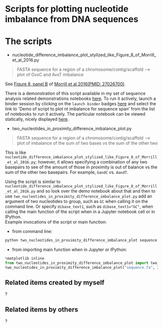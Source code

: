 Scripts for plotting nucleotide imbalance from DNA sequences
============================================================

# The scripts

* nucleotide_difference_imbalance_plot_stylized_like_Figure_8_of_Morrill_et_al_2016.py
> FASTA sequence for a region of a chromosome/contig/scaffold --> plot of GvsC and AvsT imbalance

See [Figure 8, panel B](https://www.ncbi.nlm.nih.gov/pmc/articles/PMC4882425/figure/F8/) of [Morrill et al 2016(PMID: 27026700)](https://www.ncbi.nlm.nih.gov/pubmed/27026700).

There is a demonstration of this script available in my set of sequence analysis related demonstrations notebooks [here](https://github.com/fomightez/cl_sq_demo-binder). To run it actively,  launch a binder session by clicking on the `launch binder` badges [here](https://github.com/fomightez/cl_sq_demo-binder) and select the link to 'Demo of script to plot nt imbalance for sequence span' from the list of notebooks to run it actively.  The particular notebook can be viewed statically, nicely displayed [here](https://nbviewer.jupyter.org/github/fomightez/cl_sq_demo-binder/blob/master/notebooks/Demo%20of%20script%20to%20plot%20nt%20imbalance%20for%20sequence%20span.ipynb).

* two_nucleotides_in_proximity_difference_imbalance_plot.py
> FASTA sequence for a region of a chromosome/contig/scaffold --> plot of imbalance of the sum of two bases vs the sum of the other two

This is like `nucleotide_difference_imbalance_plot_stylized_like_Figure_8_of_Morrill_et_al_2016.py`; however, it allows specifying a combination of any two basepairs to see of the amount of those in proximity is out of balance vs the sum of the other two basepairs. For example, `GandC` vs. `AandT`. 

Using the script is similar to `nucleotide_difference_imbalance_plot_stylized_like_Figure_8_of_Morrill_et_al_2016.py` and so look over the demo notebook about that and then to use `two_nucleotides_in_proximity_difference_imbalance_plot.py` add an argument of two nucleotides to group, such as `GC` when calling it on the command line. Or specify `dibase_text1`, such as `dibase_text1="GC"`, when calling the main function of the script when in a Jupyter notebook cell or in IPython.  
Example invocations of the script or main function:

- from command line:

```bash
python two_nucleotides_in_proximity_difference_imbalance_plot sequence.fa 20000 GC
```

- from importing main function when in Jupyter or IPython:

```python
%matplotlib inline
from two_nucleotides_in_proximity_difference_imbalance_plot import two_nucleotides_in_proximity_difference_imbalance_plot
two_nucleotides_in_proximity_difference_imbalance_plot("sequence.fa", 20000, dibase_text1="GC", return_plot=True);
```

Related items created by myself
-------------------------------

?

Related items by others
-----------------------

?
